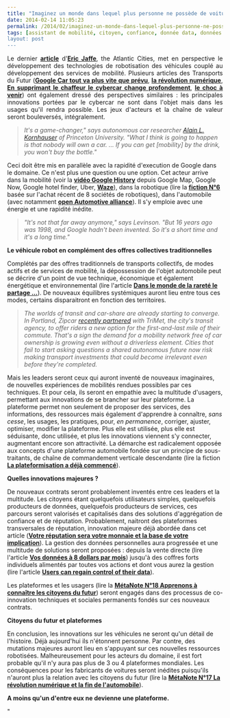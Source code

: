 ```yaml
---
title: "Imaginez un monde dans lequel plus personne ne possède de voiture"
date: 2014-02-14 11:05:23
permalink: /2014/02/imaginez-un-monde-dans-lequel-plus-personne-ne-possede-de-voiture.html
tags: [assistant de mobilité, citoyen, confiance, donnée data, données réelles, économie de l'expérience, Efficacité énergétique, google, intelligence collective, internet, marketing individualisé, open innovation, plate-forme, Service de mobilité]
layout: post
---
```


<p style="text-align: justify">Le dernier <a href="http://m.theatlanticcities.com/commute/2014/02/imagine-world-where-nobody-owns-their-own-car/8387/" target="_blank"><strong>article</strong></a> d'<a href="http://eric-jaffe.com/atlantic-cities/" target="_blank"><strong>Eric Jaffe</strong></a>, the Atlantic Cities, met en perspective le développement des technologies de robotisation des véhicules couplé au développement des services de mobilité. Plusieurs articles des Transports du Futur (<a href="https://gabrielplassat.github.io/transportsdufutur/2012/09/la-google-car-va-rouler-en-californie-tout-va-plus-vite-que-prevu-le-point-de-basculement-se-rapproc.html" target="_blank"><strong>Google Car tout va plus vite que prévu</strong></a>, <a href="https://gabrielplassat.github.io/transportsdufutur/2012/04/nos-systemes-de-transport-et-la-revolution-numerique-pourquoi-cela-va-tout-changer.html" target="_blank"><strong>la révolution numérique</strong></a>, <strong><a href="https://gabrielplassat.github.io/transportsdufutur/2012/06/en-supprimant-le-conducteur-la-voiture-autonome-change-profondement-le-secteur-des-mobilites.html" target="_blank">En supprimant le chaffeur le cybercar change profondement</a></strong>, <a href="https://gabrielplassat.github.io/transportsdufutur/2012/09/lindustrie-automobile-a-choisi-de-concevoir-developper-et-commercialiser-des-produits-qui-sadaptent-a-tous-les-territoires.html" target="_blank"><strong>le choc à venir</strong></a>) ont également dressé des perspectives similaires : les principales innovations portées par le cybercar ne sont dans l'objet mais dans les usages qu'il rendra possible. Les jeux d'acteurs et la chaîne de valeur seront bouleversés, intégralement. </p> <blockquote> <p><em>It's a game-changer," says autonomous car researcher <a href=""http://www.princeton.edu/~alaink/"">Alain L. Kornhauser</a> of Princeton University. "What I think is going to happen is that nobody will own a car. … If you can get [mobility] by the drink, you won't buy the bottle."</em></p> </blockquote> <p style=""text-align: justify"">Ceci doit être mis en parallèle avec la rapidité d'execution de Google dans le domaine. Ce n'est plus une question ou une option. Cet acteur arrive dans la mobilité (voir la <a href=""http://www.youtube.com/watch?v=0o9H7KdS_JE"" target=""_blank""><strong>vidéo Google History</strong></a> depuis Google Map, Google Now, Google hotel finder, Uber, <a href="https://gabrielplassat.github.io/transportsdufutur/2013/06/google-achete-waze-sans-doute-une-evolution-majeure-dans-le-domaine-des-transports.html"" target=""_blank""><strong>Waze</strong></a>), dans la robotique (lire la <a href="https://gabrielplassat.github.io/transportsdufutur/2013/12/fiction-n6-big-dog.html"" target=""_blank""><strong>fiction N°6</strong></a> basée sur l'achat récent de 8 sociétés de robotiques), dans l'automobile (avec notamment <a href=""http://www.openautoalliance.net/#about"" target=""_blank""><strong>open Automotive alliance</strong></a>). Il s'y emploie avec une énergie et une rapidité inédite.</p> <p style=""text-align: justify""></p>  <!--more-->  <blockquote> <p style=""text-align: justify""><em>"It's not that far away anymore," says Levinson. "But 16 years ago was 1998, and Google hadn't been invented. So it's a short time and it's a long time."</em></p> </blockquote> <p style=""text-align: justify""><strong>Le véhicule robot en complément des offres collectives traditionnelles</strong></p> <p style=""text-align: justify"">Complétés par des offres traditionnels de transports collectifs, de modes actifs et de services de mobilité, la dépossession de l'objet automobile peut se décrire d'un point de vue technique, économique et également énergétique et environnemental (lire l'article <a href="https://gabrielplassat.github.io/transportsdufutur/2012/06/dans-le-monde-de-la-rarete-le-partage-dun-vehicule-ne-sera-plus-une-option.html"" target=""_blank""><strong>Dans le monde de la rareté le partage ...</strong></a>). De nouveaux équilibres systémiques auront lieu entre tous ces modes, certains disparaitront en fonction des territoires.</p> <blockquote> <p style=""text-align: justify""><em>The worlds of transit and car-share are already starting to converge. In Portland, Zipcar <a href=""http://news.trimet.org/2014/01/trimet-and-zipcar-join-together-to-increase-transportation-options/"">recently partnered</a> with TriMet, the city's transit agency, to offer riders a new option for the first-and-last mile of their commute. That's a sign the demand for a mobility network free of car ownership is growing even without a driverless element. Cities that fail to start asking questions a shared autonomous future now risk making transport investments that could become irrelevant even before they're completed.</em></p> </blockquote> <p style=""text-align: justify"">Mais les leaders seront ceux qui auront inventé de nouveaux imaginaires, de nouvelles expériences de mobilités rendues possibles par ces techniques. Et pour cela, ils seront en empathie avec la multitude d'usagers, permettant aux innovations de se brancher sur leur plateforme. La plateforme permet non seulement de proposer des services, des informations, des ressources mais également d'apprendre à connaître, <em>sans cesse</em>, les usages, les pratiques, pour, <em>en permanence</em>, corriger, ajuster, optimiser, modifier la plateforme. Plus elle est utilisée, plus elle est séduisante, donc utilisée, et plus les innovations viennent s'y connecter, augmentant encore son attractivité. La démarche est radicalement opposée aux concepts d'une plateforme automobile fondée sur un principe de sous-traitants, de chaîne de commandement verticale descendante (lire la fiction <a href="https://gabrielplassat.github.io/transportsdufutur/2014/01/fiction-n7-cc.html"" target=""_blank""><strong>La plateformisation a déjà commencé</strong></a>).</p> <p style=""text-align: justify""><strong>Quelles innovations majeures ?</strong></p> <p style=""text-align: justify"">De nouveaux contrats seront probablement inventés entre ces leaders et la multitude. Les citoyens étant quelquefois utilisateurs simples, quelquefois producteurs de données, quelquefois producteurs de services, ces parcours seront valorisés et capitalisés dans des solutions d'aggrégation de confiance et de réputation. Probablement, naitront des plateformes transversales de réputation, innovation majeure déjà abordée dans cet article (<a href="https://gabrielplassat.github.io/transportsdufutur/2013/04/votre-reputation-numerique-sera-votre-monnaie-et-la-base-de-votre-implication-altruiste.html"" target=""_blank""><strong>Votre réputation sera votre monnaie et la base de votre implication</strong></a>). La gestion des données personnelles aura progressée et une multitude de solutions seront proposées : depuis la vente directe (lire l'article <a href=""http://www.technologyreview.com/news/524621/sell-your-personal-data-for-8-a-month/?utm_campaign=socialsync&utm_medium=social-post&utm_source=twitter"" target=""_blank""><strong>Vos données à 8 dollars par mois</strong></a>) jusqu'à des coffres forts individuels alimentés par toutes vos actions et dont vous aurez la gestion (lire l'article <a href=""http://www.forbes.com/sites/adamtanner/2014/02/13/at-last-users-can-regain-control-of-their-big-data/?utm_campaign=techtwittersf&utm_source=twitter&utm_medium=social"" target=""_blank""><strong>Users can regain control of their data</strong></a>).</p> <p style=""text-align: justify"">Les plateformes et les usagers (lire la <a href="https://gabrielplassat.github.io/transportsdufutur/2013/12/quelles-sont-les-evolutions-a-venir-de-nos-structures-familiales-de-nos-communautes-et-donc-de-nous.html"" target=""_blank""><strong>MétaNote N°18 Apprenons à connaître les citoyens du futur</strong></a>) seront engagés dans des processus de co-innovation techniques et sociales permanents fondés sur ces nouveaux contrats. </p> <p style=""text-align: justify""><strong>Citoyens du futur et plateformes</strong></p> <p style=""text-align: justify"">En conclusion, les innovations sur les véhicules ne seront qu'un détail de l'histoire. Déjà aujourd'hui ils n'étonnent personne. Par contre, des mutations majeures auront lieu en s'appuyant sur ces nouvelles ressources robotisées. Malheureusement pour les acteurs du domaine, il est fort probable qu&#39il n'y aura pas plus de 3 ou 4 plateformes mondiales. Les conséquences pour les fabricants de voitures seront inédites puisqu'ils n'auront plus la relation avec les citoyens du futur (lire la <a href="https://gabrielplassat.github.io/transportsdufutur/2013/08/metanote-17-la-mutation-numerique-nengendre-pas-seulement-de-nouveaux-moyens-de-transports-elle-modi.html"" target=""_blank""><strong>MétaNote N°17 La révolution numérique et la fin de l'automobile</strong></a>).</p> <p style=""text-align: justify""><strong>A moins qu'un d'entre eux ne devienne une plateforme.</strong></p>"
